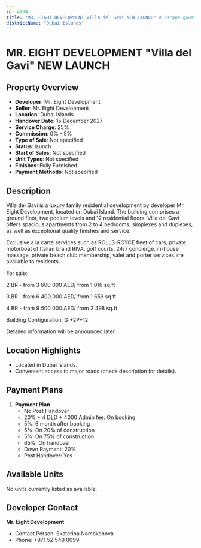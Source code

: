 ```yaml
---
id: 4734
title: "MR. EIGHT DEVELOPMENT Villa del Gavi NEW LAUNCH" # Escape quotes for YAML string
districtName: "Dubai Islands"
---
```


# MR. EIGHT DEVELOPMENT "Villa del Gavi" NEW LAUNCH

## Property Overview
- **Developer**: Mr. Eight Development
- **Seller**: Mr. Eight Development
- **Location**: Dubai Islands
- **Handover Date**: 15 December 2027
- **Service Charge**: 25%
- **Commission**: 0% - 5%
- **Type of Sale**: Not specified
- **Status**: launch
- **Start of Sales**: Not specified
- **Unit Types**: Not specified
- **Finishes**: Fully Furnished
- **Payment Methods**: Not specified

## Description
Villa del Gavi is a luxury family residential development by developer Mr Eight Development, located on Dubai Island. The building comprises a ground floor, two podium levels and 12 residential floors. Villa del Gavi offers spacious apartments from 2 to 4 bedrooms, simplexes and duplexes, as well as exceptional quality finishes and service.

Exclusive a la carte services such as ROLLS-ROYCE fleet of cars, private motorboat of Italian brand RIVA, golf courts, 24/7 concierge, in-house massage, private beach club membership, valet and porter services are available to residents.



For sale: 

2 BR - from 3 600 000 AED/ from 1 016 sq.ft

3 BR - from 6 400 000 AED/ from 1 659  sq.ft

4 BR - from 9 500 000 AED/ from 2 498  sq.ft



Building Configuration: G +2P+12



Detailed information will be announced later

## Location Highlights
- Located in Dubai Islands.
- Convenient access to major roads (check description for details).

## Payment Plans
1. **Payment Plan**
   - No Post Handover
   - 20% + 4 DLD + 4000 Admin fee: On booking
   - 5%: 6 month after booking
   - 5%: On 20% of construction
   - 5%: On 75% of construction
   - 65%: On handover
   - Down Payment: 20%
   - Post Handover: Yes

## Available Units
No units currently listed as available.

## Developer Contact
**Mr. Eight Development**
- Contact Person: Ekaterina Nomokonova
- Phone: +971 52 549 0099
